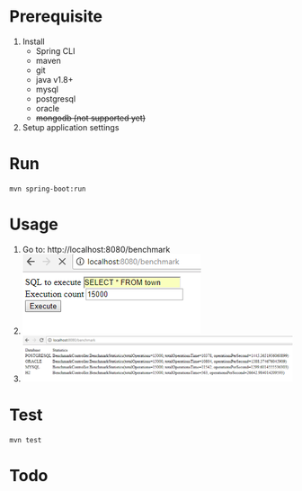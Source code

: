 # Prerequisite

1. Install
    * Spring CLI
    * maven
    * git
    * java v1.8+
    * mysql
    * postgresql
    * oracle
    * <s>mongodb (not supported yet)</s>
2. Setup application settings

# Run

    mvn spring-boot:run
    
# Usage
    
1. Go to: http://localhost:8080/benchmark
2. ![form](img/form.png) 
3. ![report](img/report.png)

# Test

    mvn test
    
# Todo

